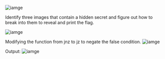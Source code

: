 ![iamge](https://github.com/x03ee/CTF-Writeup/blob/main/2025/TSCCTF%202025/Reverse/Meoware/Chall.PNG)

Identify three images that contain a hidden secret and figure out how to break into them to reveal and print the flag.

![iamge](https://github.com/x03ee/CTF-Writeup/blob/main/2025/TSCCTF%202025/Reverse/Meoware/BinaryNinja.PNG)

Modifying the function from jnz to jz to negate the false condition.
![iamge](https://github.com/x03ee/CTF-Writeup/blob/main/2025/TSCCTF%202025/Reverse/Meoware/Ida.PNG)

Output:
![iamge](https://github.com/x03ee/CTF-Writeup/blob/main/2025/TSCCTF%202025/Reverse/Meoware/Flag.PNG)
